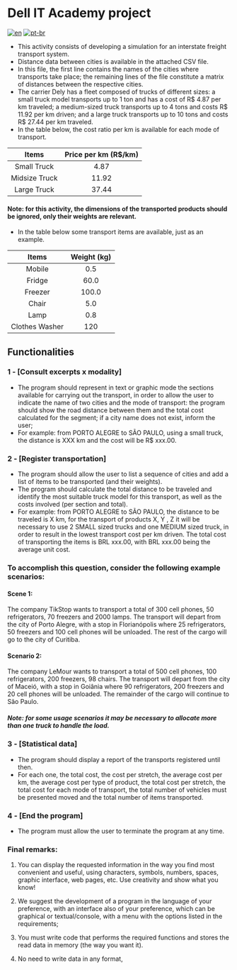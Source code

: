 # Dell IT Academy project
[![en](https://img.shields.io/badge/lang-en-red.svg)](https://github.com/kielsouza/projeto-dell/blob/master/README.en-us.md)
[![pt-br](https://img.shields.io/badge/lang-pt--br-green.svg)](https://github.com/jonatasemidio/multilanguage-readme-pattern/blob/master/README.md)

- This activity consists of developing a simulation for an interstate freight transport system.
- Distance data between cities is available in the attached CSV file.
- In this file, the first line contains the names of the cities where transports take place; the remaining lines of the file constitute a matrix of distances between the respective cities.
- The carrier Dely has a fleet composed of trucks of different sizes: a small truck model transports up to 1 ton and has a cost of R$ 4.87 per km traveled; a medium-sized truck transports up to 4 tons and costs R$ 11.92 per km driven; and a large truck transports up to 10 tons and costs R$ 27.44 per km traveled.
- In the table below, the cost ratio per km is available for each mode of transport.

| Items | Price per km (R$/km) |
| :---: | :----: |
| Small Truck | 4.87 |
| Midsize Truck | 11.92 |
| Large Truck | 37.44 |

#### Note: for this activity, the dimensions of the transported products should be ignored, only their weights are relevant.

- In the table below some transport items are available, just as an example.

| Items | Weight (kg) |
| :---: | :----: |
| Mobile | 0.5 |
| Fridge | 60.0 |
| Freezer | 100.0 |
| Chair | 5.0 |
| Lamp | 0.8 |
| Clothes Washer | 120 |


## Functionalities

### 1 - [Consult excerpts x modality]
- The program should represent in text or graphic mode the sections available for carrying out the transport, in order to allow the user to indicate the name of two cities and the mode of transport: the program should show the road distance between them and the total cost calculated for the segment; if a city name does not exist, inform the user;
- For example: from PORTO ALEGRE to SÃO PAULO, using a small truck, the distance is XXX km and the cost will be R$ xxx.00.

### 2 - [Register transportation]
- The program should allow the user to list a sequence of cities and add a list of items to be transported (and their weights).
- The program should calculate the total distance to be traveled and identify the most suitable truck model for this transport, as well as the costs involved (per section and total).
- For example: from PORTO ALEGRE to SÃO PAULO, the distance to be traveled is X km, for the transport of products X, Y , Z it will be necessary to use 2 SMALL sized trucks and one MEDIUM sized truck, in order to result in the lowest transport cost per km driven. The total cost of transporting the items is BRL xxx.00, with BRL xxx.00 being the average unit cost.

### To accomplish this question, consider the following example scenarios:

#### Scene 1:
The company TikStop wants to transport a total of 300 cell phones, 50 refrigerators, 70 freezers and 2000 lamps. The transport will depart from the city of Porto Alegre, with a stop in Florianópolis where 25 refrigerators, 50 freezers and 100 cell phones will be unloaded. The rest of the cargo will go to the city of Curitiba.

#### Scenario 2:
The company LeMour wants to transport a total of 500 cell phones, 100 refrigerators, 200 freezers, 98 chairs. The transport will depart from the city of Maceió, with a stop in Goiânia where 90 refrigerators, 200 freezers and 20 cell phones will be unloaded. The remainder of the cargo will continue to São Paulo.

##### Note: for some usage scenarios it may be necessary to allocate more than one truck to handle the load.
    
### 3 - [Statistical data]
- The program should display a report of the transports registered until then.
- For each one, the total cost, the cost per stretch, the average cost per km, the average cost per type of product, the total cost per stretch, the total cost for each mode of transport, the total number of vehicles must be presented moved and the total number of items transported.

### 4 - [End the program]
- The program must allow the user to terminate the program at any time.

### Final remarks:

1. You can display the requested information in the way you find most convenient and useful, using characters, symbols, numbers, spaces, graphic interface, web pages, etc. Use creativity and show what you know!

2. We suggest the development of a program in the language of your preference, with an interface also of your preference, which can be graphical or textual/console, with a menu with the options listed in the requirements;

3. You must write code that performs the required functions and stores the read data in memory (the way you want it).

4. No need to write data in any format,
